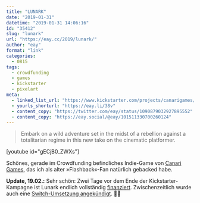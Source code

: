 ```yaml
---
title: "LUNARK"
date: "2019-01-31"
datetime: "2019-01-31 14:06:16"
id: "35412"
slug: "lunark"
url: "https://eay.cc/2019/lunark/"
author: "eay"
format: "link"
categories:
  - 0815
tags:
  - crowdfunding
  - games
  - kickstarter
  - pixelart
meta:
  - linked_list_url: "https://www.kickstarter.com/projects/canarigames/lunark"
  - yourls_shorturl: "https://eay.li/38v"
  - content_copy: "https://twitter.com/eay/status/1090879032927895552"
  - content_copy: "https://eay.social/@eay/101511330700260124"
---
```


> Embark on a wild adventure set in the midst of a rebellion against a totalitarian regime in this new take on the cinematic platformer.

\[youtube id="gECjB0\_ZWXs"\]

Schönes, gerade im Crowdfunding befindliches Indie-Game von [Canari Games](http://www.canarigames.com/), das ich als alter »Flashback«-Fan natürlich gebacked habe.

**Update, 19.02.:** Sehr schön: Zwei Tage vor dem Ende der Kickstarter-Kampagne ist Lunark endlich vollständig [finanziert](https://twitter.com/johanvinet/status/1097902342777769984). Zwischenzeitlich wurde auch eine [Switch-Umsetzung angekündigt](https://www.kickstarter.com/projects/canarigames/lunark/posts/2414140). 👍🏻
